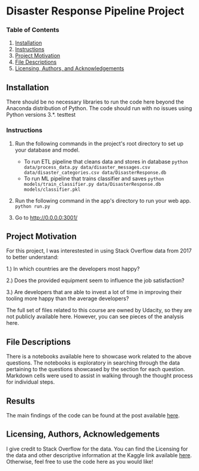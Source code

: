 # Disaster Response Pipeline Project


### Table of Contents

1. [Installation](#installation)
1. [Instructions](#instructions)
2. [Project Motivation](#motivation)
3. [File Descriptions](#files)
5. [Licensing, Authors, and Acknowledgements](#licensing)

## Installation <a name="installation"></a>

There should be no necessary libraries to run the code here beyond the Anaconda distribution of Python.  The code should run with no issues using Python versions 3.*. testtest

### Instructions <a name="instructions"></a>
1. Run the following commands in the project's root directory to set up your database and model.

    - To run ETL pipeline that cleans data and stores in database
        `python data/process_data.py data/disaster_messages.csv data/disaster_categories.csv data/DisasterResponse.db`
    - To run ML pipeline that trains classifier and saves
        `python models/train_classifier.py data/DisasterResponse.db models/classifier.pkl`

2. Run the following command in the app's directory to run your web app.
    `python run.py`

3. Go to http://0.0.0.0:3001/

## Project Motivation<a name="motivation"></a>

For this project, I was interestested in using Stack Overflow data from 2017 to better understand:

1.) In which countries are the developers most happy?

2.) Does the provided equipment seem to influence the job satisfaction?

3.) Are developers that are able to invest a lot of time in improving their tooling more happy than the average developers?

The full set of files related to this course are owned by Udacity, so they are not publicly available here.  However, you can see pieces of the analysis here.  

## File Descriptions <a name="files"></a>

There is a notebooks available here to showcase work related to the above questions.  The notebooks is exploratory in searching through the data pertaining to the questions showcased by the section for each question.  Markdown cells were used to assist in walking through the thought process for individual steps.  

## Results<a name="results"></a>

The main findings of the code can be found at the post available [here](https://medium.com/@dan.gunnarsson/factors-for-developer-job-satisfaction-c2865e6c4373).

## Licensing, Authors, Acknowledgements<a name="licensing"></a>

I give credit to Stack Overflow for the data.  You can find the Licensing for the data and other descriptive information at the Kaggle link available [here](https://www.kaggle.com/stackoverflow/so-survey-2017/data).  Otherwise, feel free to use the code here as you would like! 


